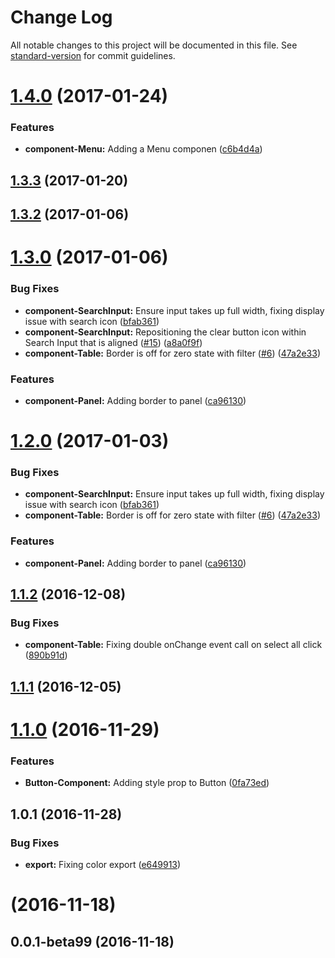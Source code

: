 # Change Log

All notable changes to this project will be documented in this file. See [standard-version](https://github.com/conventional-changelog/standard-version) for commit guidelines.

<a name="1.4.0"></a>
# [1.4.0](https://github.com/signal/sprinkles-ui/compare/v1.3.3...v1.4.0) (2017-01-24)


### Features

* **component-Menu:** Adding a Menu componen ([c6b4d4a](https://github.com/signal/sprinkles-ui/commit/c6b4d4a))



<a name="1.3.3"></a>
## [1.3.3](https://github.com/signal/sprinkles-ui/compare/v1.3.2...v1.3.3) (2017-01-20)



<a name="1.3.2"></a>
## [1.3.2](https://github.com/signal/sprinkles-ui/compare/v1.3.0...v1.3.2) (2017-01-06)



<a name="1.3.0"></a>
# [1.3.0](https://github.com/signal/sprinkles-ui/compare/v1.1.2...v1.3.0) (2017-01-06)


### Bug Fixes

* **component-SearchInput:** Ensure input takes up full width, fixing display issue with search icon ([bfab361](https://github.com/signal/sprinkles-ui/commit/bfab361))
* **component-SearchInput:** Repositioning the clear button icon within Search Input that is aligned ([#15](https://github.com/signal/sprinkles-ui/issues/15)) ([a8a0f9f](https://github.com/signal/sprinkles-ui/commit/a8a0f9f))
* **component-Table:** Border is off for zero state with filter ([#6](https://github.com/signal/sprinkles-ui/issues/6)) ([47a2e33](https://github.com/signal/sprinkles-ui/commit/47a2e33))


### Features

* **component-Panel:** Adding border to panel ([ca96130](https://github.com/signal/sprinkles-ui/commit/ca96130))



<a name="1.2.0"></a>
# [1.2.0](https://github.com/signal/sprinkles-ui/compare/v1.1.2...v1.2.0) (2017-01-03)


### Bug Fixes

* **component-SearchInput:** Ensure input takes up full width, fixing display issue with search icon ([bfab361](https://github.com/signal/sprinkles-ui/commit/bfab361))
* **component-Table:** Border is off for zero state with filter ([#6](https://github.com/signal/sprinkles-ui/issues/6)) ([47a2e33](https://github.com/signal/sprinkles-ui/commit/47a2e33))


### Features

* **component-Panel:** Adding border to panel ([ca96130](https://github.com/signal/sprinkles-ui/commit/ca96130))



<a name="1.1.2"></a>
## [1.1.2](https://github.com/signal/sprinkles-ui/compare/v1.1.1...v1.1.2) (2016-12-08)


### Bug Fixes

* **component-Table:** Fixing double onChange event call on select all click ([890b91d](https://github.com/signal/sprinkles-ui/commit/890b91d))



<a name="1.1.1"></a>
## [1.1.1](https://github.com/signal/sprinkles-ui/compare/v1.1.0...v1.1.1) (2016-12-05)



<a name="1.1.0"></a>
# [1.1.0](https://github.com/signal/sprinkles-ui/compare/v1.0.1...v1.1.0) (2016-11-29)


### Features

* **Button-Component:** Adding style prop to Button ([0fa73ed](https://github.com/signal/sprinkles-ui/commit/0fa73ed))



<a name="1.0.1"></a>
## 1.0.1 (2016-11-28)


### Bug Fixes

* **export:** Fixing color export ([e649913](https://github.com/signal/sprinkles-ui/commit/e649913))



<a name=""></a>
#  (2016-11-18)



<a name="0.0.1-beta99"></a>
## 0.0.1-beta99 (2016-11-18)
